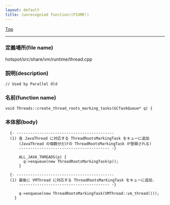 ```yaml
---
layout: default
title: (unrecognied function)(FIXME!)
---
```

[Top](../index.html)

--- 
### 定義場所(file name)
hotspot/src/share/vm/runtime/thread.cpp
### 説明(description)

```
// Used by Parallel Old
```

### 名前(function name)
```
void Threads::create_thread_roots_marking_tasks(GCTaskQueue* q) {
```

### 本体部(body)
```
  {- -------------------------------------------
  (1) 各 JavaThread に対応する ThreadRootsMarkingTask をキューに追加
      (JavaThread の個数分だけの ThreadRootsMarkingTask が登録される)
      ---------------------------------------- -}

	  ALL_JAVA_THREADS(p) {
	    q->enqueue(new ThreadRootsMarkingTask(p));
	  }

  {- -------------------------------------------
  (1) 最後に VMThread に対応する ThreadRootsMarkingTask をキューに追加.
      ---------------------------------------- -}

	  q->enqueue(new ThreadRootsMarkingTask(VMThread::vm_thread()));
	}
	
```


